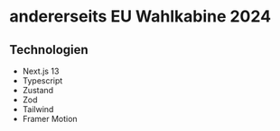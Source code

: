 # andererseits EU Wahlkabine 2024

## Technologien
- Next.js 13
- Typescript
- Zustand
- Zod
- Tailwind
- Framer Motion
